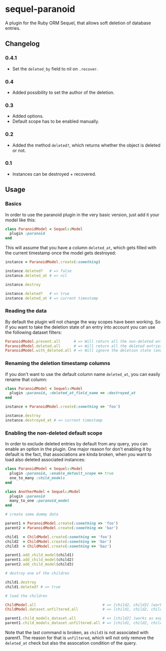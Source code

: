 # sequel-paranoid

A plugin for the Ruby ORM Sequel, that allows soft deletion of database entries.

## Changelog

### 0.4.1
- Set the `deleted_by` field to nil on `.recover`.

### 0.4
- Added possibility to set the author of the deletion.

### 0.3
- Added options.
- Default scope has to be enabled manually.

### 0.2
- Added the method `deleted?`, which returns whether the object is deleted or not.

### 0.1
- Instances can be destroyed + recovered.

## Usage

### Basics

In order to use the paranoid plugin in the very basic version, just add it your model like this:

```rb
class ParanoidModel < Sequel::Model
  plugin :paranoid
end
```

This will assume that you have a column `deleted_at`, which gets filled with the current timestamp once the model gets destroyed:

```rb
instance = ParanoidModel.create(:something)

instance.deleted?   # => false
instance.deleted_at # => nil

instance.destroy

instance.deleted?   # => true
instance.deleted_at # => current timestamp
```

### Reading the data

By default the plugin will not change the way scopes have been working. So if you want to take the deletion state of an entry into account
you can use the following dataset filters:

```rb
ParanoidModel.present.all      # => Will return all the non-deleted entries from the db.
ParanoidModel.deleted.all      # => Will return all the deleted entries from the db.
ParanoidModel.with_deleted.all # => Will ignore the deletion state (and is the default).
```

### Renaming the deletion timestamp columns

If you don't want to use the default column name `deleted_at`, you can easily rename that column:

```rb
class ParanoidModel < Sequel::Model
  plugin :paranoid, :deleted_at_field_name => :destroyed_at
end

instance = ParanoidModel.create(:something => 'foo')

instance.destroy
instance.destroyed_at # => current timestamp
```

### Enabling the non-deleted default scope

In order to exclude deleted entries by default from any query, you can enable an option in the plugin. One major reason for
don't enabling it by default is the fact, that associations are kinda broken, when you want to load also deleted associated
instances:

```rb
class ParanoidModel < Sequel::Model
  plugin :paranoid, :enable_default_scope => true
  one_to_many :child_models
end

class AnotherModel < Sequel::Model
  plugin :paranoid
  many_to_one :paranoid_model
end

# create some dummy data

parent1 = ParanoidModel.create(:something => 'foo')
parent2 = ParanoidModel.create(:something => 'bar')

child1  = ChildModel.create(:something => 'foo')
child2  = ChildModel.create(:something => 'bar')
child3  = ChildModel.create(:something => 'baz')

parent1.add_child_model(child1)
parent1.add_child_model(child2)
parent2.add_child_model(child3)

# destroy one of the children

child1.destroy
child1.deleted? # => true

# load the children

ChildModel.all                              # => [child2, child3] (works as expected)
ChildModel.dataset.unfiltered.all           # => [child1, child2, child3] (works as expected)

parent1.child_models_dataset.all            # => [child2] (works as expected)
parent1.child_models_dataset.unfiltered.all # => [child1, child2, child3] (broken)
```

Note that the last command is broken, as `child3` is not associated with parent1. The reason for that is `unfiltered`,
which will not only remove the `deleted_at` check but also the assocation condition of the query.
